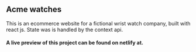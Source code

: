 ## Acme watches

This is an ecommerce website for a fictional wrist watch company, built with react js.
State was is handled by the context api.

#### A live preview of this project can be found on netlify at.
